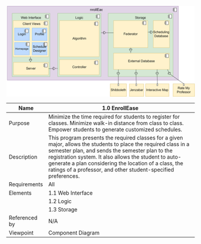 ![EnrollEase First View](EnrollEaseComponentDiagram_v2.drawio.svg)

| Name | 1.0 EnrollEase |
| ----------- | ----------- |
| Purpose | Minimize the time required for students to register for classes. Minimize walk-in distance from class to class. Empower students to generate customized schedules. |
| Description | This program presents the required classes for a given major, allows the students to place the required class in a semester plan, and sends the semester plan to the registration system. It also allows the student to auto-generate a plan considering the location of a class, the ratings of a professor, and other student-specified preferences. |
| Requirements | All |
| Elements | 1.1 Web Interface |
|  | 1.2 Logic |
|  | 1.3 Storage |
| Referenced by | N/A |
| Viewpoint | Component Diagram |

